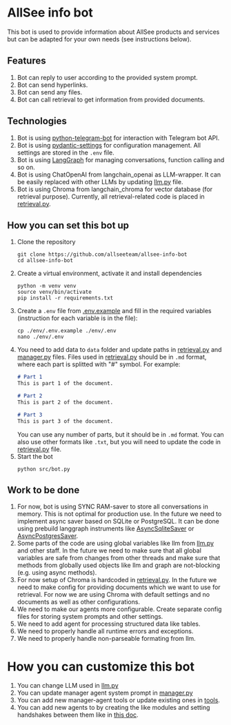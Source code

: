 # AllSee info bot

This bot is used to provide information about AllSee products and services but can be adapted for your own needs (see instructions below).

## Features
1. Bot can reply to user according to the provided system prompt.
2. Bot can send hyperlinks.
3. Bot can send any files.
4. Bot can call retrieval to get information from provided documents.

## Technologies
1. Bot is using [python-telegram-bot](https://python-telegram-bot.org/) for interaction with Telegram bot API. 
2. Bot is using [pydantic-settings](https://docs.pydantic.dev/latest/concepts/pydantic_settings/) for configuration management. All settings are stored in the `.env` file.
3. Bot is using [LangGraph](https://langchain-ai.github.io/langgraph/) for managing conversations, function calling and so on.
4. Bot is using ChatOpenAI from langchain_openai as LLM-wrapper. It can be easily replaced with other LLMs by updating [llm.py](src/agentic/llm.py) file.
5. Bot is using Chroma from langchain_chroma for vector database (for retrieval purpose). Currently, all retrieval-related code is placed in [retrieval.py](src/agentic/agents/manager/tools/retrieval.py).

## How you can set this bot up
1. Clone the repository
    ```shell
    git clone https://github.com/allseeteam/allsee-info-bot
    cd allsee-info-bot
    ```
2. Create a virtual environment, activate it and install dependencies
    ```shell
    python -m venv venv
    source venv/bin/activate
    pip install -r requirements.txt
    ```
3. Create a `.env` file from [.env.example](env/.env.example) and fill in the required variables (instruction for each variable is in the file):
    ```shell
    cp ./env/.env.example ./env/.env
    nano ./env/.env
    ```
4. You need to add data to `data` folder and update paths in [retrieval.py](src/agentic/agents/manager/tools/retrieval.py) and [manager.py](src/agentic/agents/manager/manager.py) files. Files used in [retrieval.py](src/agentic/agents/manager/tools/retrieval.py) should be in `.md` format, where each part is splitted with "#" symbol. For example:
    ```markdown
    # Part 1
    This is part 1 of the document.
    
    # Part 2
    This is part 2 of the document.
    
    # Part 3
    This is part 3 of the document.
    ```
    You can use any number of parts, but it should be in `.md` format. You can also use other formats like `.txt`, but you will need to update the code in [retrieval.py](src/agentic/agents/manager/tools/retrieval.py) file.
5. Start the bot
    ```shell
    python src/bot.py
    ```
## Work to be done
1. For now, bot is using SYNC RAM-saver to store all conversations in memory. This is not optimal for production use. In the future we need to implement async saver based on SQLite or PostgreSQL. It can be done using prebuild langgraph instruments like [AsyncSqliteSaver](https://langchain-ai.github.io/langgraph/reference/checkpoints/#langgraph.checkpoint.sqlite.aio.AsyncSqliteSaver) or [AsyncPostgresSaver](https://langchain-ai.github.io/langgraph/reference/checkpoints/#langgraph.checkpoint.postgres.aio.AsyncPostgresSaver).
2. Some parts of the code are using global variables like llm from [llm.py](src/agentic/llm.py) and other staff. In the future we need to make sure that all global variables are safe from changes from other threads and make sure that methods from globally used objects like llm and graph are not-blocking (e.g. using async methods).
3. For now setup of Chroma is hardcoded in [retrieval.py](src/agentic/agents/manager/tools/retrieval.py). In the future we need to make config for providing documents which we want to use for retrieval. For now we are using Chroma with default settings and no documents as well as other configurations.
4. We need to make our agents more configurable. Create separate config files for storing system prompts and other settings.
5. We need to add agent for processing structured data like tables.
6. We need to properly handle all runtime errors and exceptions.
7. We need to properly handle non-parseable formating from llm.

# How you can customize this bot
1. You can change LLM used in [llm.py](src/agentic/llm.py)
2. You can update manager agent system prompt in [manager.py](src/agentic/agents/manager/manager.py)
3. You can add new manager-agent tools or update existing ones in [tools](src/agentic/agents/manager/tools). 
4. You can add new agents to by creating the like modules and setting handshakes between them like in [this doc](https://langchain-ai.github.io/langgraph/how-tos/agent-handoffs/).